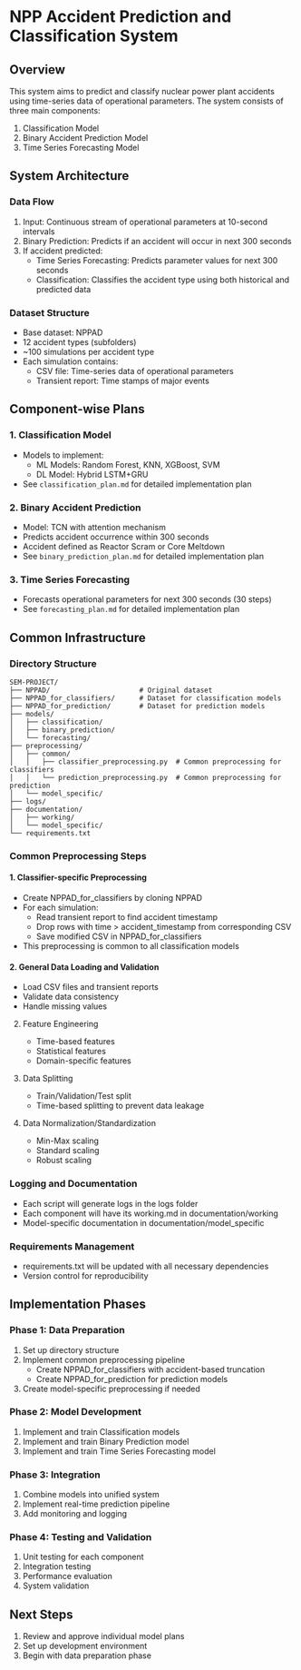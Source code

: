 # NPP Accident Prediction and Classification System

## Overview
This system aims to predict and classify nuclear power plant accidents using time-series data of operational parameters. The system consists of three main components:

1. Classification Model
2. Binary Accident Prediction Model
3. Time Series Forecasting Model

## System Architecture

### Data Flow
1. Input: Continuous stream of operational parameters at 10-second intervals
2. Binary Prediction: Predicts if an accident will occur in next 300 seconds
3. If accident predicted:
   - Time Series Forecasting: Predicts parameter values for next 300 seconds
   - Classification: Classifies the accident type using both historical and predicted data

### Dataset Structure
- Base dataset: NPPAD
- 12 accident types (subfolders)
- ~100 simulations per accident type
- Each simulation contains:
  - CSV file: Time-series data of operational parameters
  - Transient report: Time stamps of major events

## Component-wise Plans

### 1. Classification Model
- Models to implement:
  - ML Models: Random Forest, KNN, XGBoost, SVM
  - DL Model: Hybrid LSTM+GRU
- See `classification_plan.md` for detailed implementation plan

### 2. Binary Accident Prediction
- Model: TCN with attention mechanism
- Predicts accident occurrence within 300 seconds
- Accident defined as Reactor Scram or Core Meltdown
- See `binary_prediction_plan.md` for detailed implementation plan

### 3. Time Series Forecasting
- Forecasts operational parameters for next 300 seconds (30 steps)
- See `forecasting_plan.md` for detailed implementation plan

## Common Infrastructure

### Directory Structure
```
SEM-PROJECT/
├── NPPAD/                      # Original dataset
├── NPPAD_for_classifiers/      # Dataset for classification models
├── NPPAD_for_prediction/       # Dataset for prediction models
├── models/
│   ├── classification/
│   ├── binary_prediction/
│   └── forecasting/
├── preprocessing/
│   ├── common/
│   │   ├── classifier_preprocessing.py  # Common preprocessing for classifiers
│   │   └── prediction_preprocessing.py  # Common preprocessing for prediction
│   └── model_specific/
├── logs/
├── documentation/
│   ├── working/
│   └── model_specific/
└── requirements.txt
```

### Common Preprocessing Steps

#### 1. Classifier-specific Preprocessing
- Create NPPAD_for_classifiers by cloning NPPAD
- For each simulation:
  - Read transient report to find accident timestamp
  - Drop rows with time > accident_timestamp from corresponding CSV
  - Save modified CSV in NPPAD_for_classifiers
- This preprocessing is common to all classification models

#### 2. General Data Loading and Validation
- Load CSV files and transient reports
- Validate data consistency
- Handle missing values

2. Feature Engineering
   - Time-based features
   - Statistical features
   - Domain-specific features

3. Data Splitting
   - Train/Validation/Test split
   - Time-based splitting to prevent data leakage

4. Data Normalization/Standardization
   - Min-Max scaling
   - Standard scaling
   - Robust scaling

### Logging and Documentation
- Each script will generate logs in the logs folder
- Each component will have its working.md in documentation/working
- Model-specific documentation in documentation/model_specific

### Requirements Management
- requirements.txt will be updated with all necessary dependencies
- Version control for reproducibility

## Implementation Phases

### Phase 1: Data Preparation
1. Set up directory structure
2. Implement common preprocessing pipeline
   - Create NPPAD_for_classifiers with accident-based truncation
   - Create NPPAD_for_prediction for prediction models
3. Create model-specific preprocessing if needed

### Phase 2: Model Development
1. Implement and train Classification models
2. Implement and train Binary Prediction model
3. Implement and train Time Series Forecasting model

### Phase 3: Integration
1. Combine models into unified system
2. Implement real-time prediction pipeline
3. Add monitoring and logging

### Phase 4: Testing and Validation
1. Unit testing for each component
2. Integration testing
3. Performance evaluation
4. System validation

## Next Steps
1. Review and approve individual model plans
2. Set up development environment
3. Begin with data preparation phase 